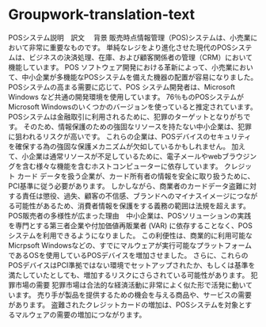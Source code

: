 # Groupwork-translation-text
POSシステム説明　訳文　
背景
販売時点情報管理（POS)システムは、小売業において非常に重要なものです。
単純なレジをより進化させた現代のPOSシステムは、ビジネスの決済処理、在庫、および顧客関係者の管理（CRM）において機能しています。
POS ソフトウェア開発における革新によって、小売業において、中小企業が多機能なPOSシステムを備えた機器の配置が容易になりました。
POSシステムの高まる需要に応じて、POS システム開発者は、Microsoft Windows など共通の開発環境を使用しています。
76％ものPOSシステムがMicrosoft Windowsのいくつかのバージョンを使っていると推定されています。
POSシステムは金融取引に利用されるために、犯罪のターゲットとなりがちです。
そのため、情報保護のための強固なリソースを持たない中小企業は、犯罪に狙われるリスクが高いです。
これらの企業は、POSデバイスのセキュリティを確保する為の強固な保護メカニズムが欠如しているかもしれません。
加えて、小企業は通常リソースが不足しているために、電子メールやwebブラウジングを含む様々な機能を含むホストコンピューターに依存しています。
クレジット カード データを扱う企業が、カード所有者の情報を安全に取り扱うために、PCI基準に従う必要があります。
しかしながら、商業者のカードデータ盗難に対する責任は懲役、過失、顧客の不信感、ブランドへのマイナスイメージにつながる可能性があるため、消費者情報を保護をする義務の範囲は法規を超えます。
POS販売者の多様性が広まった理由　中小企業は、POSソリューションの実践を専門とする第三者企業や付加価値再販業者 (VAR) に依存することなく、POSシステムを利用できるようになりました。
この利便性は、商業的に利用可能なMicrpsoft Windowsなどの、すでにマルウェアが実行可能なプラットフォームであるOSを使用しているPOSデバイスを増加させました。
さらに、これらのPOSデバイスはPCI準拠ではない環境でセットアップされたか、もしくは基準を満たしていたとしても、増加するリスクにさらされている可能性があります。
犯罪市場の需要
犯罪市場は合法的な経済活動に非常によく似た形で活発に動いています。
売り手が製品を提供するための機会を与える商品や、サービスの需要があります。
盗難されたクレジットカードの増加は、POSシステムを対象とするマルウェアの需要の増加につながります。

